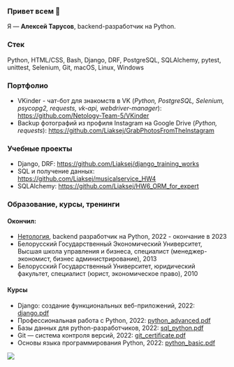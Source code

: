 ### Привет всем 👋

Я — **Алексей Тарусов**, backend-разработчик на Python.

### Cтек

Python, HTML/CSS, Bash, Django, DRF, PostgreSQL, SQLAlchemy, pytest, unittest, Selenium, Git, macOS, Linux, Windows

### Портфолио

* VKinder - чат-бот для знакомств в VK (_Python, PostgreSQL, Selenium, psycopg2, requests, vk-api, webdriver-manager_): https://github.com/Netology-Team-5/VKinder
* Backup фотографий из профиля Instagram на Google Drive (_Python, requests_): https://github.com/Liaksej/GrabPhotosFromTheInstagram 

### Учебные проекты
* Django, DRF: https://github.com/Liaksej/django_training_works
* SQL и получение данных: https://github.com/Liaksej/musicalservice_HW4
* SQLAlchemy: https://github.com/Liaksej/HW6_ORM_for_expert

### Образование, курсы, тренинги

#### Окончил:
* [Нетология](https://netology.ru/programs/fullstack-python-dev), backend разработчик на Python, 2022 - окончание в 2023
* Белорусский Государственный Экономический Университет, Высшая школа управления и бизнеса, специалист (менеджер-экономист, бизнес администрирование), 2013
* Белорусский Государственный Университет, юридический факультет, специалист (юрист, экономическое право), 2010

#### Курсы
* Django: создание функциональных веб-приложений, 2022: [django.pdf](certificates%2Fdjango.pdf)
* Профессиональная работа с Python, 2022: [python_advanced.pdf](certificates%2Fpython_advanced.pdf)
* Базы данных для python-разработчиков, 2022: [sql_python.pdf](certificates%2Fsql_python.pdf)
* Git — система контроля версий, 2022: [git_certificate.pdf](certificates%2Fgit_certificate.pdf)
* Основы языка программирования Python, 2022: [python_basic.pdf](certificates%2Fpython_basic.pdf)

[<image src="https://img.shields.io/badge/-Hackerrank-2EC866?style=for-the-badge&logo=HackerRank&logoColor=white">](https://www.hackerrank.com/tarusov_liaksej)


